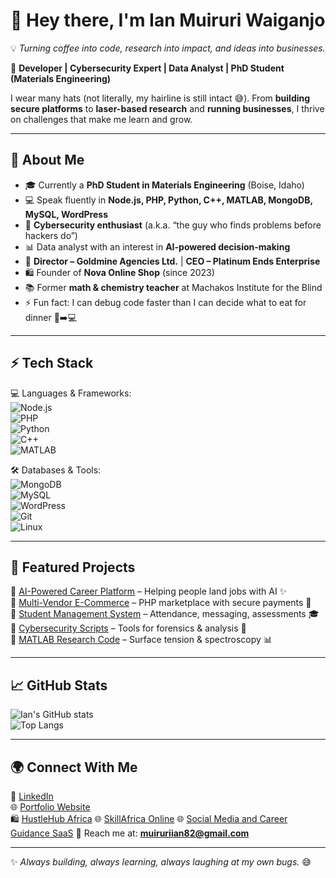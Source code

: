 # 👋 Hey there, I'm Ian Muiruri Waiganjo  

💡 *Turning coffee into code, research into impact, and ideas into businesses.*  

🚀 **Developer | Cybersecurity Expert | Data Analyst | PhD Student (Materials Engineering)**  

I wear many hats (not literally, my hairline is still intact 😅). From **building secure platforms** to **laser-based research** and **running businesses**, I thrive on challenges that make me learn and grow.  

---

## 🔹 About Me  
- 🎓 Currently a **PhD Student in Materials Engineering** (Boise, Idaho)  
- 💻 Speak fluently in **Node.js, PHP, Python, C++, MATLAB, MongoDB, MySQL, WordPress**  
- 🔐 **Cybersecurity enthusiast** (a.k.a. “the guy who finds problems before hackers do”)  
- 📊 Data analyst with an interest in **AI-powered decision-making**  
- 🏢 **Director – Goldmine Agencies Ltd.** | **CEO – Platinum Ends Enterprise**  
- 🛍️ Founder of **Nova Online Shop** (since 2023)  
- 📚 Former **math & chemistry teacher** at Machakos Institute for the Blind  
- ⚡ Fun fact: I can debug code faster than I can decide what to eat for dinner 🍲➡️💻  

---

## ⚡ Tech Stack  
💻 Languages & Frameworks:  
![Node.js](https://img.shields.io/badge/-Node.js-339933?style=for-the-badge&logo=node.js&logoColor=white)  
![PHP](https://img.shields.io/badge/-PHP-777BB4?style=for-the-badge&logo=php&logoColor=white)  
![Python](https://img.shields.io/badge/-Python-3776AB?style=for-the-badge&logo=python&logoColor=white)  
![C++](https://img.shields.io/badge/-C++-00599C?style=for-the-badge&logo=cplusplus&logoColor=white)  
![MATLAB](https://img.shields.io/badge/-MATLAB-FF8000?style=for-the-badge&logo=mathworks&logoColor=white)  

🛠️ Databases & Tools:  
![MongoDB](https://img.shields.io/badge/-MongoDB-47A248?style=for-the-badge&logo=mongodb&logoColor=white)  
![MySQL](https://img.shields.io/badge/-MySQL-4479A1?style=for-the-badge&logo=mysql&logoColor=white)  
![WordPress](https://img.shields.io/badge/-WordPress-21759B?style=for-the-badge&logo=wordpress&logoColor=white)  
![Git](https://img.shields.io/badge/-Git-F05032?style=for-the-badge&logo=git&logoColor=white)  
![Linux](https://img.shields.io/badge/-Linux-FCC624?style=for-the-badge&logo=linux&logoColor=black)  

---

## 📌 Featured Projects  
🔹 [AI-Powered Career Platform](#) – Helping people land jobs with AI ✨  
🔹 [Multi-Vendor E-Commerce](#) – PHP marketplace with secure payments 🛒  
🔹 [Student Management System](#) – Attendance, messaging, assessments 🎓  
🔹 [Cybersecurity Scripts](#) – Tools for forensics & analysis 🔐  
🔹 [MATLAB Research Code](#) – Surface tension & spectroscopy 📊  

---

## 📈 GitHub Stats  
![Ian's GitHub stats](https://github-readme-stats.vercel.app/api?username=iantech-cloud&show_icons=true&theme=tokyonight)  
![Top Langs](https://github-readme-stats.vercel.app/api/top-langs/?username=iantech-cloud&layout=compact&theme=tokyonight)  

---

## 🌍 Connect With Me  
💼 [LinkedIn](#)  
🌐 [Portfolio Website](ianm.online)  
🛍️ [HustleHub Africa](hustlehubafrica.com)
🌐 [SkillAfrica Online](skillafrica.online)
🌐 [Social Media and Career Guidance SaaS](onesocialstark.co.ke)
📧 Reach me at: **muiruriian82@gmail.com**  

---

✨ *Always building, always learning, always laughing at my own bugs.* 😅  
